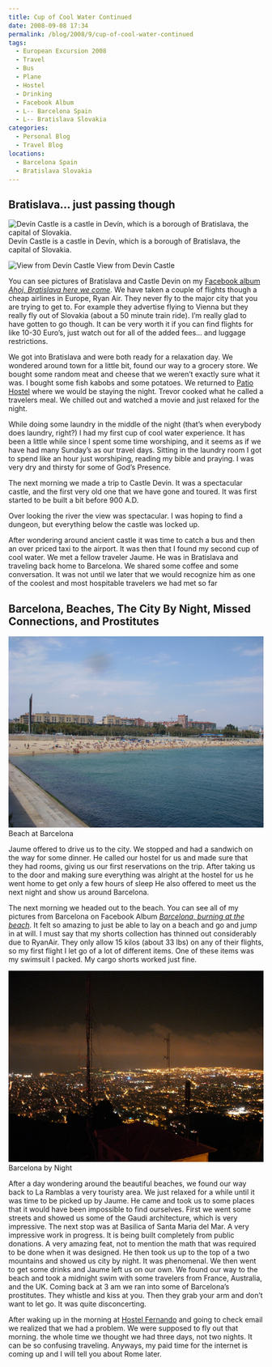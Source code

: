 ```yaml
---
title: Cup of Cool Water Continued
date: 2008-09-08 17:34
permalink: /blog/2008/9/cup-of-cool-water-continued
tags:
  - European Excursion 2008
  - Travel
  - Bus
  - Plane
  - Hostel
  - Drinking
  - Facebook Album
  - L-- Barcelona Spain
  - L-- Bratislava Slovakia
categories:
  - Personal Blog
  - Travel Blog
locations: 
  - Barcelona Spain
  - Bratislava Slovakia
---
```


## Bratislava... just passing though

![ Devín Castle is a castle in Devín, which is a borough of Bratislava, the capital of Slovakia. ][1] Devín Castle is a castle in Devín, which is a borough of Bratislava, the capital of Slovakia. 

![ View from Devín Castle ][2] View from Devín Castle

   [1]: /assets/media/photo-brataslava-dev%C3%ADn-castle.jpg
   [2]: /assets/media/photo-brataslava-dev%C3%ADn-castle-2.jpg

You can see pictures of Bratislava and Castle Devin on my [Facebook album _Ahoj, Bratislava here we come_][3]. We have taken a couple of flights though a cheap airlines in Europe, Ryan Air. They never fly to the major city that you are trying to get to. For example they advertise flying to Vienna but they really fly out of Slovakia (about a 50 minute train ride). I’m really glad to have gotten to go though. It can be very worth it if you can find flights for like 10-30 Euro’s, just watch out for all of the added fees... and luggage restrictions.

   [3]: https://www.facebook.com/media/set/?set=a.509536742566.2026594.44504407&type=1&l=8ebf4963ce

We got into Bratislava and were both ready for a relaxation day. We wondered around town for a little bit, found our way to a grocery store. We bought some random meat and cheese that we weren’t exactly sure what it was. I bought some fish kabobs and some potatoes. We returned to [Patio Hostel][4] where we would be staying the night. Trevor cooked what he called a travelers meal. We chilled out and watched a movie and just relaxed for the night.

   [4]: http://www.patiohostel.com/index2.php?lang=eng&action=home

While doing some laundry in the middle of the night (that’s when everybody does laundry, right?) I had my first cup of cool water experience. It has been a little while since I spent some time worshiping, and it seems as if we have had many Sunday’s as our travel days. Sitting in the laundry room I got to spend like an hour just worshiping, reading my bible and praying. I was very dry and thirsty for some of God’s Presence.

The next morning we made a trip to Castle Devin. It was a spectacular castle, and the first very old one that we have gone and toured. It was first started to be built a bit before 900 A.D.

Over looking the river the view was spectacular. I was hoping to find a dungeon, but everything below the castle was locked up.

After wondering around ancient castle it was time to catch a bus and then an over priced taxi to the airport. It was then that I found my second cup of cool water. We met a fellow traveler Jaume. He was in Bratislava and traveling back home to Barcelona. We shared some coffee and some conversation. It was not until we later that we would recognize him as one of the coolest and most hospitable travelers we had met so far

## Barcelona, Beaches, The City By Night, Missed Connections, and Prostitutes

![ Beach at Barcelona ][5] Beach at Barcelona

   [5]: /assets/media/photo-barcelona-beach.jpg

Jaume offered to drive us to the city. We stopped and had a sandwich on the way for some dinner. He called our hostel for us and made sure that they had rooms, giving us our first reservations on the trip. After taking us to the door and making sure everything was alright at the hostel for us he went home to get only a few hours of sleep He also offered to meet us the next night and show us around Barcelona.

The next morning we headed out to the beach. You can see all of my pictures from Barcelona on Facebook Album [_Barcelona, burning at the beach_][6]. It felt so amazing to just be able to lay on a beach and go and jump in at will. I must say that my shorts collection has thinned out considerably due to RyanAir. They only allow 15 kilos (about 33 lbs) on any of their flights, so my first flight I let go of a lot of different items. One of these items was my swimsuit I packed. My cargo shorts worked just fine.

   [6]: https://www.facebook.com/media/set/?set=a.509536937176.2026595.44504407&type=1&l=f73146678f

![ Barcelona by Night ][7] Barcelona by Night

   [7]: /assets/media/photo-barcelona-night.jpg

 After a day wondering around the beautiful beaches, we found our way back to La Ramblas a very touristy area. We just relaxed for a while until it was time to be picked up by Jaume. He came and took us to some places that it would have been impossible to find ourselves. First we went some streets and showed us some of the Gaudi architecture, which is very impressive. The next stop was at Basilica of Santa Maria del Mar. A very impressive work in progress. It is being built completely from public donations. A very amazing feat, not to mention the math that was required to be done when it was designed. He then took us up to the top of a two mountains and showed us city by night. It was phenomenal. We then went to get some drinks and Jaume left us on our own. We found our way to the beach and took a midnight swim with some travelers from France, Australia, and the UK. Coming back at 3 am we ran into some of Barcelona’s prostitutes. They whistle and kiss at you. Then they grab your arm and don’t want to let go. It was quite disconcerting.

After waking up in the morning at [Hostel Fernando][8] and going to check email we realized that we had a problem. We were supposed to fly out that morning. the whole time we thought we had three days, not two nights. It can be so confusing traveling. Anyways, my paid time for the internet is coming up and I will tell you about Rome later.

   [8]: http://www.hfernando.com/
